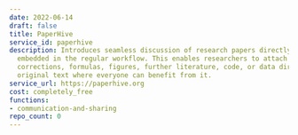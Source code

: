 ```yaml
---
date: 2022-06-14
draft: false
title: PaperHive
service_id: paperhive
description: Introduces seamless discussion of research papers directly in the browser,
  embedded in the regular workflow. This enables researchers to attach questions,
  corrections, formulas, figures, further literature, code, or data directly to the
  original text where everyone can benefit from it.
service_url: https://paperhive.org
cost: completely_free
functions:
- communication-and-sharing
repo_count: 0
---
```



